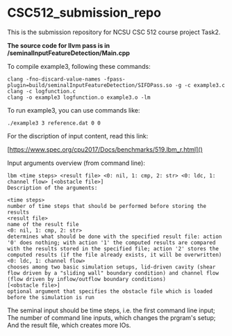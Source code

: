 # CSC512_submission_repo
This is the submission repository for NCSU CSC 512 course project Task2.

**The source code for llvm pass is in /seminalInputFeatureDetection/Main.cpp**

To compile example3, following these commands:

```
clang -fno-discard-value-names -fpass-plugin=build/seminalInputFeatureDetection/SIFDPass.so -g -c example3.c
clang -c logfunction.c
clang -o example3 logfunction.o example3.o -lm
```

To run example3, you can use commands like:

```
./example3 3 reference.dat 0 0
```
For the discription of input content, read this link:

[https://www.spec.org/cpu2017/Docs/benchmarks/519.lbm_r.html]()

Input arguments overview (from command line):

```
lbm <time steps> <result file> <0: nil, 1: cmp, 2: str> <0: ldc, 1: channel flow> [<obstacle file>]
Description of the arguments:

<time steps>
number of time steps that should be performed before storing the results
<result file>
name of the result file
<0: nil, 1: cmp, 2: str>
determines what should be done with the specified result file: action '0' does nothing; with action '1' the computed results are compared with the results stored in the specified file; action '2' stores the computed results (if the file already exists, it will be overwritten)
<0: ldc, 1: channel flow>
chooses among two basic simulation setups, lid-driven cavity (shear flow driven by a "sliding wall" boundary condition) and channel flow (flow driven by inflow/outflow boundary conditions)
[<obstacle file>]
optional argument that specifies the obstacle file which is loaded before the simulation is run
```

The seminal input should be time steps, i.e. the first command line input; The number of command line inputs, which changes the prgram's setup; And the result file, which creates more IOs.
